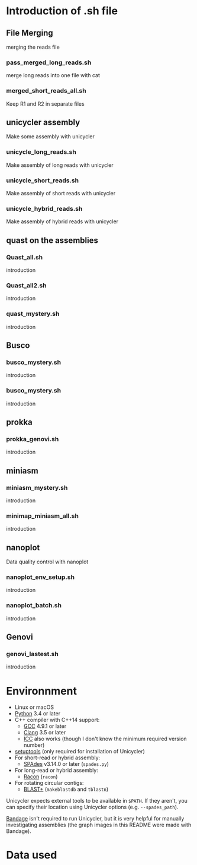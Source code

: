 # Introduction of .sh file

## File Merging
merging the reads file
### pass_merged_long_reads.sh
merge long reads into one file with cat
### merged_short_reads_all.sh
Keep R1 and R2 in separate files

## unicycler assembly
Make some assembly with unicycler
### unicycle_long_reads.sh
Make assembly of long reads with unicycler
### unicycle_short_reads.sh
Make assembly of short reads with unicycler
### unicycle_hybrid_reads.sh
Make assembly of hybrid reads with unicycler

## quast on the assemblies

### Quast_all.sh
introduction
### Quast_all2.sh
introduction
### quast_mystery.sh
introduction

## Busco

### busco_mystery.sh
introduction
### busco_mystery.sh
introduction

## prokka
### prokka_genovi.sh
introduction

## miniasm
### miniasm_mystery.sh
introduction
### minimap_miniasm_all.sh
introduction

## nanoplot
Data quality control with nanoplot
### nanoplot_env_setup.sh
introduction
### nanoplot_batch.sh
introduction

## Genovi

### genovi_lastest.sh
introduction

# Environnment
* Linux or macOS
* [Python](https://www.python.org/) 3.4 or later
* C++ compiler with C++14 support:
    * [GCC](https://gcc.gnu.org/) 4.9.1 or later
    * [Clang](http://clang.llvm.org/) 3.5 or later
    * [ICC](https://software.intel.com/en-us/c-compilers) also works (though I don't know the minimum required version number)
* [setuptools](https://packaging.python.org/installing/#install-pip-setuptools-and-wheel) (only required for installation of Unicycler)
* For short-read or hybrid assembly:
  * [SPAdes](http://bioinf.spbau.ru/spades) v3.14.0 or later (`spades.py`)
* For long-read or hybrid assembly:
  * [Racon](https://github.com/lbcb-sci/racon) (`racon`)
* For rotating circular contigs:
  * [BLAST+](https://www.ncbi.nlm.nih.gov/books/NBK279690/) (`makeblastdb` and `tblastn`)

Unicycler expects external tools to be available in `$PATH`. If they aren't, you can specify their location using Unicycler options (e.g. `--spades_path`).

[Bandage](https://github.com/rrwick/Bandage) isn't required to run Unicycler, but it is very helpful for manually investigating assemblies (the graph images in this README were made with Bandage).

# Data used

